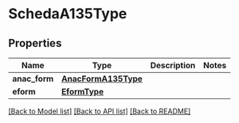# SchedaA135Type

## Properties
Name | Type | Description | Notes
------------ | ------------- | ------------- | -------------
**anac_form** | [**AnacFormA135Type**](AnacFormA135Type.md) |  | 
**eform** | [**EformType**](EformType.md) |  | 

[[Back to Model list]](../README.md#documentation-for-models) [[Back to API list]](../README.md#documentation-for-api-endpoints) [[Back to README]](../README.md)

